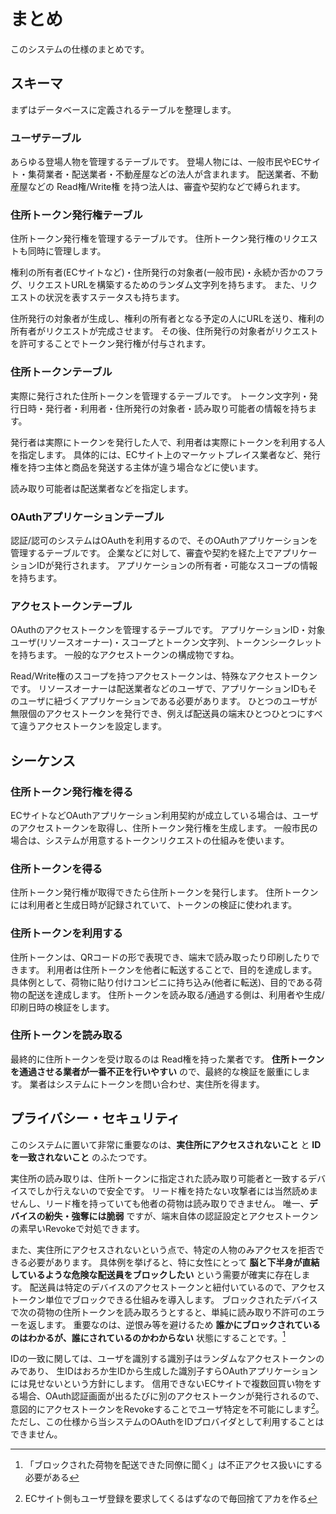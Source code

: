 # まとめ

このシステムの仕様のまとめです。

## スキーマ

まずはデータベースに定義されるテーブルを整理します。

### ユーザテーブル

あらゆる登場人物を管理するテーブルです。
登場人物には、一般市民やECサイト・集荷業者・配送業者・不動産屋などの法人が含まれます。
配送業者、不動産屋などの Read権/Write権 を持つ法人は、審査や契約などで縛られます。

### 住所トークン発行権テーブル

住所トークン発行権を管理するテーブルです。
住所トークン発行権のリクエストも同時に管理します。

権利の所有者(ECサイトなど)・住所発行の対象者(一般市民)・永続か否かのフラグ、リクエストURLを構築するためのランダム文字列を持ちます。
また、リクエストの状況を表すステータスも持ちます。

住所発行の対象者が生成し、権利の所有者となる予定の人にURLを送り、権利の所有者がリクエストが完成させます。
その後、住所発行の対象者がリクエストを許可することでトークン発行権が付与されます。

### 住所トークンテーブル

実際に発行された住所トークンを管理するテーブルです。
トークン文字列・発行日時・発行者・利用者・住所発行の対象者・読み取り可能者の情報を持ちます。

発行者は実際にトークンを発行した人で、利用者は実際にトークンを利用する人を指定します。
具体的には、ECサイト上のマーケットプレイス業者など、発行権を持つ主体と商品を発送する主体が違う場合などに使います。

読み取り可能者は配送業者などを指定します。

### OAuthアプリケーションテーブル

認証/認可のシステムはOAuthを利用するので、そのOAuthアプリケーションを管理するテーブルです。
企業などに対して、審査や契約を経た上でアプリケーションIDが発行されます。
アプリケーションの所有者・可能なスコープの情報を持ちます。

### アクセストークンテーブル

OAuthのアクセストークンを管理するテーブルです。
アプリケーションID・対象ユーザ(リソースオーナー)・スコープとトークン文字列、トークンシークレットを持ちます。
一般的なアクセストークンの構成物ですね。

Read/Write権のスコープを持つアクセストークンは、特殊なアクセストークンです。
リソースオーナーは配送業者などのユーザで、アプリケーションIDもそのユーザに紐づくアプリケーションである必要があります。
ひとつのユーザが無限個のアクセストークンを発行でき、例えば配送員の端末ひとつひとつにすべて違うアクセストークンを設定します。

## シーケンス

### 住所トークン発行権を得る

ECサイトなどOAuthアプリケーション利用契約が成立している場合は、ユーザのアクセストークンを取得し、住所トークン発行権を生成します。
一般市民の場合は、システムが用意するトークンリクエストの仕組みを使います。

### 住所トークンを得る

住所トークン発行権が取得できたら住所トークンを発行します。
住所トークンには利用者と生成日時が記録されていて、トークンの検証に使われます。

### 住所トークンを利用する

住所トークンは、QRコードの形で表現でき、端末で読み取ったり印刷したりできます。
利用者は住所トークンを他者に転送することで、目的を達成します。
具体例として、荷物に貼り付けコンビニに持ち込み(他者に転送)、目的である荷物の配送を達成します。
住所トークンを読み取る/通過する側は、利用者や生成/印刷日時の検証をします。

### 住所トークンを読み取る

最終的に住所トークンを受け取るのは Read権を持った業者です。
**住所トークンを通過させる業者が一番不正を行いやすい** ので、最終的な検証を厳重にします。
業者はシステムにトークンを問い合わせ、実住所を得ます。

## プライバシー・セキュリティ

このシステムに置いて非常に重要なのは、**実住所にアクセスされないこと** と **IDを一致されないこと** のふたつです。

実住所の読み取りは、住所トークンに指定された読み取り可能者と一致するデバイスでしか行えないので安全です。
リード権を持たない攻撃者には当然読めませんし、リード権を持っていても他者の荷物は読み取りできません。
唯一、**デバイスの紛失・強奪には脆弱** ですが、端末自体の認証設定とアクセストークンの素早いRevokeで対処できます。

また、実住所にアクセスされないという点で、特定の人物のみアクセスを拒否できる必要があります。
具体例を挙げると、特に女性にとって **脳と下半身が直結しているような危険な配送員をブロックしたい** という需要が確実に存在します。
配送員は特定のデバイスのアクセストークンと紐付いているので、アクセストークン単位でブロックできる仕組みを導入します。
ブロックされたデバイスで次の荷物の住所トークンを読み取ろうとすると、単純に読み取り不許可のエラーを返します。
重要なのは、逆恨み等を避けるため **誰かにブロックされているのはわかるが、誰にされているのかわからない** 状態にすることです。[^1]

IDの一致に関しては、ユーザを識別する識別子はランダムなアクセストークンのみであり、
生IDはおろか生IDから生成した識別子すらOAuthアプリケーションには見せないという方針にします。
信用できないECサイトで複数回買い物をする場合、OAuth認証画面が出るたびに別のアクセストークンが発行されるので、意図的にアクセストークンをRevokeすることでユーザ特定を不可能にします[^2]。
ただし、この仕様から当システムのOAuthをIDプロバイダとして利用することはできません。

[^1]: 「ブロックされた荷物を配送できた同僚に聞く」は不正アクセス扱いにする必要がある
[^2]: ECサイト側もユーザ登録を要求してくるはずなので毎回捨てアカを作る
